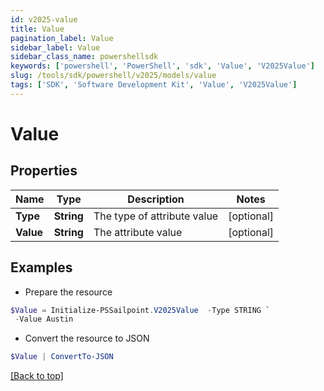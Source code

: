 ```yaml
---
id: v2025-value
title: Value
pagination_label: Value
sidebar_label: Value
sidebar_class_name: powershellsdk
keywords: ['powershell', 'PowerShell', 'sdk', 'Value', 'V2025Value'] 
slug: /tools/sdk/powershell/v2025/models/value
tags: ['SDK', 'Software Development Kit', 'Value', 'V2025Value']
---
```



# Value

## Properties

Name | Type | Description | Notes
------------ | ------------- | ------------- | -------------
**Type** | **String** | The type of attribute value | [optional] 
**Value** | **String** | The attribute value | [optional] 

## Examples

- Prepare the resource
```powershell
$Value = Initialize-PSSailpoint.V2025Value  -Type STRING `
 -Value Austin
```

- Convert the resource to JSON
```powershell
$Value | ConvertTo-JSON
```


[[Back to top]](#) 

